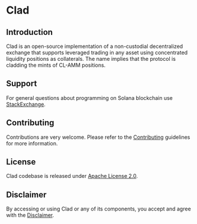 # Clad

## Introduction

Clad is an open-source implementation of a non-custodial decentralized exchange that supports leveraged trading in any asset using concentrated liquidity positions as collaterals. The name implies that the protocol is cladding the mints of CL-AMM positions.

## Support

For general questions about programming on Solana blockchain use [StackExchange](https://solana.stackexchange.com).

## Contributing

Contributions are very welcome. Please refer to the [Contributing](https://github.com/solana-labs/solana/blob/master/CONTRIBUTING.md) guidelines for more information.

## License

Clad codebase is released under [Apache License 2.0](LICENSE).

## Disclaimer

By accessing or using Clad or any of its components, you accept and agree with the [Disclaimer](DISCLAIMER.md).
